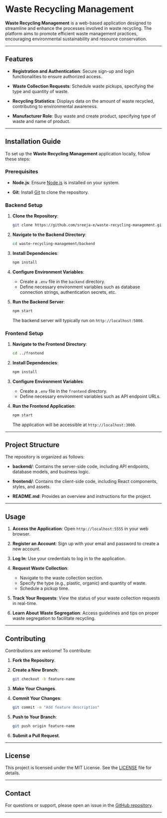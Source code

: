 # Waste Recycling Management

**Waste Recycling Management** is a web-based application designed to streamline and enhance the processes involved in waste recycling. The platform aims to promote efficient waste management practices, encouraging environmental sustainability and resource conservation.

---

## Features

- **Registration and Authentication**: Secure sign-up and login functionalities to ensure authorized access.

- **Waste Collection Requests**: Schedule waste pickups, specifying the type and quantity of waste.

- **Recycling Statistics**: Displays data on the amount of waste recycled, contributing to environmental awareness.
  
- **Manufacturer Role**: Buy waste and create product, specifying type of waste and name of product.

---

## Installation Guide

To set up the **Waste Recycling Management** application locally, follow these steps:

### Prerequisites

- **Node.js**: Ensure [Node.js](https://nodejs.org/) is installed on your system.

- **Git**: Install [Git](https://git-scm.com/) to clone the repository.

### Backend Setup

1. **Clone the Repository**:
   ```bash
   git clone https://github.com/sreeja-e/waste-recycling-management.git
   ```

2. **Navigate to the Backend Directory**:
   ```bash
   cd waste-recycling-management/backend
   ```

3. **Install Dependencies**:
   ```bash
   npm install
   ```

4. **Configure Environment Variables**:
   - Create a `.env` file in the `backend` directory.
   - Define necessary environment variables such as database connection strings, authentication secrets, etc.

5. **Run the Backend Server**:
   ```bash
   npm start
   ```
   The backend server will typically run on `http://localhost:5000`.

### Frontend Setup

1. **Navigate to the Frontend Directory**:
   ```bash
   cd ../frontend
   ```

2. **Install Dependencies**:
   ```bash
   npm install
   ```

3. **Configure Environment Variables**:
   - Create a `.env` file in the `frontend` directory.
   - Define necessary environment variables such as API endpoint URLs.

4. **Run the Frontend Application**:
   ```bash
   npm start
   ```
   The application will be accessible at `http://localhost:3000`.

---

## Project Structure

The repository is organized as follows:

- **backend/**: Contains the server-side code, including API endpoints, database models, and business logic.

- **frontend/**: Contains the client-side code, including React components, styles, and assets.

- **README.md**: Provides an overview and instructions for the project.

---

## Usage

1. **Access the Application**:
   Open `http://localhost:5555` in your web browser.

2. **Register an Account**:
   Sign up with your email and password to create a new account.

3. **Log In**:
   Use your credentials to log in to the application.

4. **Request Waste Collection**:
   - Navigate to the waste collection section.
   - Specify the type (e.g., plastic, organic) and quantity of waste.
   - Schedule a pickup time.

5. **Track Your Requests**:
   View the status of your waste collection requests in real-time.

6. **Learn About Waste Segregation**:
   Access guidelines and tips on proper waste segregation to facilitate recycling.

---

## Contributing

Contributions are welcome! To contribute:

1. **Fork the Repository**.

2. **Create a New Branch**:
   ```bash
   git checkout -b feature-name
   ```

3. **Make Your Changes**.

4. **Commit Your Changes**:
   ```bash
   git commit -m "Add feature description"
   ```

5. **Push to Your Branch**:
   ```bash
   git push origin feature-name
   ```

6. **Submit a Pull Request**.

---

## License

This project is licensed under the MIT License. See the [LICENSE](https://github.com/sreeja-e/waste-recycling-management/blob/main/LICENSE) file for details.

---

## Contact

For questions or support, please open an issue in the [GitHub repository](https://github.com/sreeja-e/waste-recycling-management/issues).

---

